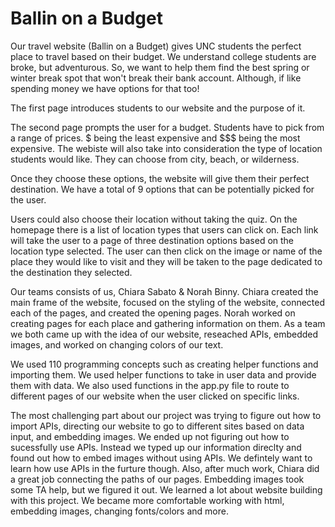 # Ballin on a Budget
 
Our travel website (Ballin on a Budget) gives UNC students the perfect place to travel based on their budget. We understand college students are broke, but adventurous. So, we want to help them find the best spring or winter break spot that won't break their bank account. Although, if like spending money we have options for that too!

The first page introduces students to our website and the purpose of it.

The second page prompts the user for a budget. Students have to pick from a range of prices. $ being the least expensive and $$$ being the most expensive. The webiste will also take into consideration the type of location students would like. They can choose from city, beach, or wilderness.

Once they choose these options, the website will give them their perfect destination. We have a total of 9 options that can be potentially picked for the user.

Users could also choose their location without taking the quiz. On the homepage there is a list of location types that users can click on. Each link will take the user to a page of three destination options based on the location type selected. The user can then click on the image or name of the place they would like to visit and they will be taken to the page dedicated to the destination they selected.

Our teams consists of us, Chiara Sabato & Norah Binny. Chiara created the main frame of the website, focused on the styling of the website, connected each of the pages, and created the opening pages. Norah worked on creating pages for each place and gathering information on them. As a team we both came up with the idea of our website, reseached APIs, embedded images, and worked on changing colors of our text.

We used 110 programming concepts such as creating helper functions and importing them. We used helper functions to take in user data and provide them with data. We also used functions in the app.py file to route to different pages of our website when the user clicked on specific links. 

The most challenging part about our project was trying to figure out how to import APIs, directing our website to go to different sites based on data input, and embedding images. We ended up not figuring out how to sucessfully use APIs. Instead we typed up our information direclty and found out how to embed images without using APIs. We defintely want to learn how use APIs in the furture though. Also, after much work, Chiara did a great job connecting the paths of our pages. Embedding images took some TA help, but we figured it out. We learned a lot about website building with this project. We became more comfortable working with html, embedding images, changing fonts/colors and more.